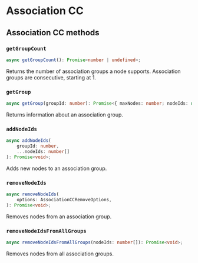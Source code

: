 # Association CC

## Association CC methods

### `getGroupCount`

```ts
async getGroupCount(): Promise<number | undefined>;
```

Returns the number of association groups a node supports.
Association groups are consecutive, starting at 1.

### `getGroup`

```ts
async getGroup(groupId: number): Promise<{ maxNodes: number; nodeIds: readonly number[]; } | undefined>;
```

Returns information about an association group.

### `addNodeIds`

```ts
async addNodeIds(
	groupId: number,
	...nodeIds: number[]
): Promise<void>;
```

Adds new nodes to an association group.

### `removeNodeIds`

```ts
async removeNodeIds(
	options: AssociationCCRemoveOptions,
): Promise<void>;
```

Removes nodes from an association group.

### `removeNodeIdsFromAllGroups`

```ts
async removeNodeIdsFromAllGroups(nodeIds: number[]): Promise<void>;
```

Removes nodes from all association groups.
